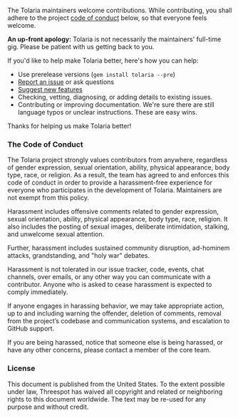 The Tolaria maintainers welcome contributions. While contributing, you shall adhere to the project [code of conduct](http://bundler.io/conduct.html) below, so that everyone feels welcome.

**An up-front apology:** Tolaria is not necessarily the maintainers' full-time gig. Please be patient with us getting back to you.

If you'd like to help make Tolaria better, here's how you can help:

  - Use prerelease versions (`gem install tolaria --pre`)
  - [Report an issue](https://github.com/threespot/tolaria/issues/new) or ask questions
  - [Suggest new features](https://github.com/threespot/tolaria/issues/new)
  - Checking, vetting, diagnosing, or adding details to existing issues.
  - Contributing or improving documentation. We're sure there are still language typos or unclear instructions. These are easy wins.

Thanks for helping us make Tolaria better!

### The Code of Conduct

The Tolaria project strongly values contributors from anywhere, regardless of gender expression, sexual orientation, ability, physical appearance, body type, race, or religion. As a result, the team has agreed to and enforces this code of conduct in order to provide a harassment-free experience for everyone who participates in the development of Tolaria. Maintainers are not exempt from this policy.

Harassment includes offensive comments related to gender expression, sexual orientation, ability, physical appearance, body type, race, religion. It also includes the posting of sexual images, deliberate intimidation, stalking, and unwelcome sexual attention.

Further, harassment includes sustained community disruption, ad-hominem attacks, grandstanding, and "holy war" debates.

Harassment is not tolerated in our issue tracker, code, events, chat channels, over emails, or any other way you can communicate with a contributor. Anyone who is asked to cease harassment is expected to comply immediately.

If anyone engages in harassing behavior, we may take appropriate action, up to and including warning the offender, deletion of comments, removal from the project’s codebase and communication systems, and escalation to GitHub support.

If you are being harassed, notice that someone else is being harassed, or have any other concerns, please contact a member of the core team.

### License

This document is published from the United States. To the extent possible under law, Threespot has waived all copyright and related or neighboring rights to this document worldwide. The text may be re-used for any purpose and without credit.
